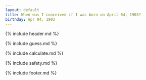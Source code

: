 ```yaml
---
layout: default
title: When was I conceived if I was born on April 04, 1903?
birthday: Apr 04, 1903
---
```


{% include header.md %}

{% include guess.md %}

{% include calculate.md %}

{% include safety.md %}

{% include footer.md %}



